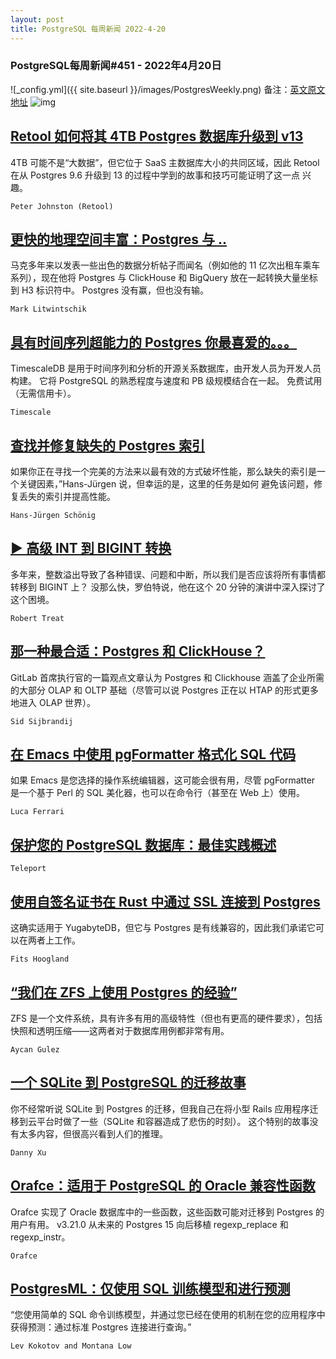 ```yaml
---
layout: post
title: PostgreSQL 每周新闻 2022-4-20
---
```

### PostgreSQL每周新闻#451 - 2022年4月20日
![_config.yml]({{ site.baseurl }}/images/PostgresWeekly.png)
备注：[英文原文地址](https://postgresweekly.com/issues/451)
![img](https://res.cloudinary.com/cpress/image/upload/w_1280,e_sharpen:60/yrwb1ikowjn298kv96jx.jpg)
## [Retool 如何将其 4TB Postgres 数据库升级到 v13](https://postgresweekly.com/link/122484/web)
4TB 可能不是“大数据”，但它位于 SaaS 主数据库大小的共同区域，因此 Retool 在从 Postgres 9.6 升级到 13 的过程中学到的故事和技巧可能证明了这一点 兴趣。


`Peter Johnston (Retool) `
## [更快的地理空间丰富：Postgres 与 ..](https://postgresweekly.com/link/122485/web)
马克多年来以发表一些出色的数据分析帖子而闻名（例如他的 11 亿次出租车乘车系列），现在他将 Postgres 与 ClickHouse 和 BigQuery 放在一起转换大量坐标 到 H3 标识符中。 Postgres 没有赢，但也没有输。


`Mark Litwintschik `
## [具有时间序列超能力的 Postgres 你最喜爱的。。。](https://postgresweekly.com/link/122488/web)
TimescaleDB 是用于时间序列和分析的开源关系数据库，由开发人员为开发人员构建。 它将 PostgreSQL 的熟悉程度与速度和 PB 级规模结合在一起。 免费试用（无需信用卡）。


`Timescale `
## [查找并修复缺失的 Postgres 索引](https://postgresweekly.com/link/122489/web)
如果你正在寻找一个完美的方法来以最有效的方式破坏性能，那么缺失的索引是一个关键因素，”Hans-Jürgen 说，但幸运的是，这里的任务是如何 避免该问题，修复丢失的索引并提高性能。


`Hans-Jürgen Schönig `
## [▶ 高级 INT 到 BIGINT 转换](https://postgresweekly.com/link/122490/web)
多年来，整数溢出导致了各种错误、问题和中断，所以我们是否应该将所有事情都转移到 BIGINT 上？ 没那么快，罗伯特说，他在这个 20 分钟的演讲中深入探讨了这个困境。


`Robert Treat `
## [那一种最合适：Postgres 和 ClickHouse？](https://postgresweekly.com/link/122493/web)
GitLab 首席执行官的一篇观点文章认为 Postgres 和 Clickhouse 涵盖了企业所需的大部分 OLAP 和 OLTP 基础（尽管可以说 Postgres 正在以 HTAP 的形式更多地进入 OLAP 世界）。


`Sid Sijbrandij `
## [在 Emacs 中使用 pgFormatter 格式化 SQL 代码](https://postgresweekly.com/link/122495/web)
如果 Emacs 是您选择的操作系统编辑器，这可能会很有用，尽管 pgFormatter 是一个基于 Perl 的 SQL 美化器，也可以在命令行（甚至在 Web 上）使用。


`Luca Ferrari `
## [保护您的 PostgreSQL 数据库：最佳实践概述](https://postgresweekly.com/link/122498/web)


`Teleport `
## [使用自签名证书在 Rust 中通过 SSL 连接到 Postgres](https://postgresweekly.com/link/122499/web)
这确实适用于 YugabyteDB，但它与 Postgres 是有线兼容的，因此我们承诺它可以在两者上工作。


`Fits Hoogland `
## [“我们在 ZFS 上使用 Postgres 的经验”](https://postgresweekly.com/link/122500/web)
ZFS 是一个文件系统，具有许多有用的高级特性（但也有更高的硬件要求），包括快照和透明压缩——这两者对于数据库用例都非常有用。


`Aycan Gulez `
## [一个 SQLite 到 PostgreSQL 的迁移故事](https://postgresweekly.com/link/122502/web)
你不经常听说 SQLite 到 Postgres 的迁移，但我自己在将小型 Rails 应用程序迁移到云平台时做了一些（SQLite 和容器造成了悲伤的时刻）。 这个特别的故事没有太多内容，但很高兴看到人们的推理。


`Danny Xu `
## [Orafce：适用于 PostgreSQL 的 Oracle 兼容性函数](https://postgresweekly.com/link/122504/web)
Orafce 实现了 Oracle 数据库中的一些函数，这些函数可能对迁移到 Postgres 的用户有用。 v3.21.0 从未来的 Postgres 15 向后移植 regexp_replace 和 regexp_instr。


`Orafce `
## [PostgresML：仅使用 SQL 训练模型和进行预测](https://postgresweekly.com/link/122506/web)
“您使用简单的 SQL 命令训练模型，并通过您已经在使用的机制在您的应用程序中获得预测：通过标准 Postgres 连接进行查询。”


`Lev Kokotov and Montana Low `

